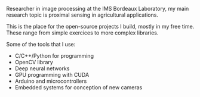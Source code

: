 Researcher in image processing at the IMS Bordeaux Laboratory, my main research topic is proximal sensing in agricultural applications.

This is the place for the open-source projects I build, mostly in my free time. These range from simple exercices to more complex libraries.

Some of the tools that I use:
- C/C++/Python for programming
- OpenCV library
- Deep neural networks
- GPU programming with CUDA
- Arduino and microcontrollers
- Embedded systems for conception of new cameras

<!---
kbarni/kbarni is a ✨ special ✨ repository because its `README.md` (this file) appears on your GitHub profile.
You can click the Preview link to take a look at your changes.
--->
